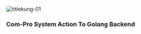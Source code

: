 <p align="left"> <img src="https://komarev.com/ghpvc/?username=titlekung-01&label=Profile%20views&color=0e75b6&style=flat" alt="titlekung-01" /> </p>


### Com-Pro System Action To Golang Backend 

